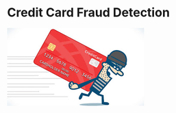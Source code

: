 # Credit Card Fraud Detection
![credit_card.jpg](https://github.com/SharanyaCS/Credit-Card-Fraud-Detection/blob/master/Credit-card-fraud.jpg)

